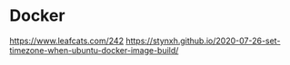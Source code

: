 # Docker

https://www.leafcats.com/242
https://stynxh.github.io/2020-07-26-set-timezone-when-ubuntu-docker-image-build/

